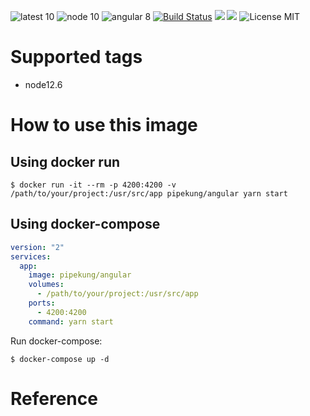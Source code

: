 ![latest 10](https://img.shields.io/badge/latest-node12.6-green.svg?style=flat)
![node 10](https://img.shields.io/badge/node-12.6-brightgreen.svg) ![angular 8](https://img.shields.io/badge/angular-8-red.svg) [![Build Status](https://travis-ci.org/Pipekung/angular.svg?branch=master)](https://travis-ci.org/Pipekung/docker-angular) [![](https://img.shields.io/docker/stars/pipekung/angular.svg)](https://hub.docker.com/r/pipekung/angular 'DockerHub') [![](https://img.shields.io/docker/pulls/pipekung/angular.svg)](https://hub.docker.com/r/pipekung/angular 'DockerHub') ![License MIT](https://img.shields.io/badge/license-MIT-blue.svg)

# Supported tags

- node12.6

# How to use this image

## Using docker run

```console
$ docker run -it --rm -p 4200:4200 -v /path/to/your/project:/usr/src/app pipekung/angular yarn start
```

## Using docker-compose

``` yml
version: "2"
services:
  app:
    image: pipekung/angular
    volumes:
      - /path/to/your/project:/usr/src/app
    ports:
      - 4200:4200
    command: yarn start
```

Run docker-compose:

```console
$ docker-compose up -d
```

# Reference
